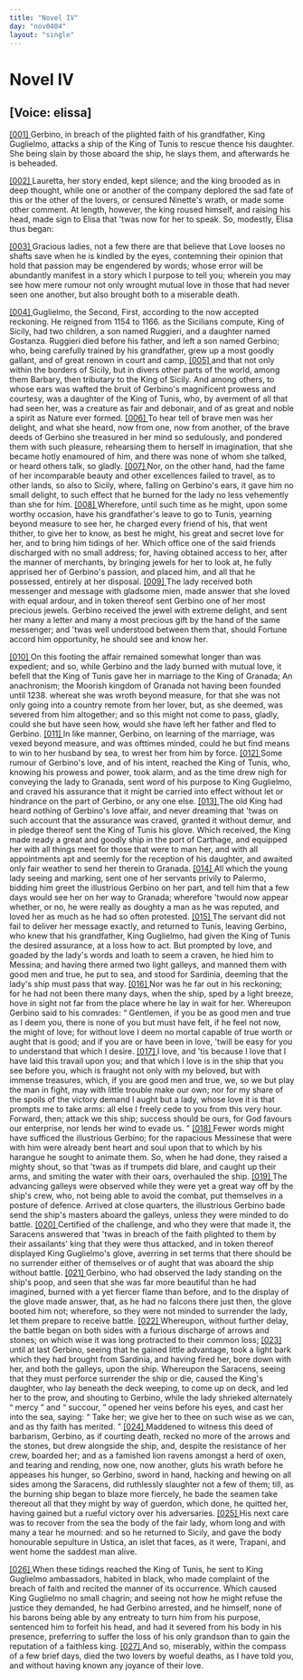 ```yaml
---
title: "Novel IV"
day: "nov0404"
layout: "single"
---
```

<div id="nov0404" type="novella" who="elissa">
 <h1>
  Novel IV
 </h1>
 <p>
  <h2>
   [Voice: elissa]
  </h2>
 </p>
 <argument>
  <p>
   <a href="{{ site.baseurl }}itDecameron/nov0404#p04040001">
    [001]
   </a>
   Gerbino, in breach of the plighted faith of his grandfather,
 King Guglielmo, attacks a ship of the King of Tunis
 to rescue thence his daughter. She being slain by
 those aboard the ship, he slays them, and afterwards
 he is beheaded.
  </p>
 </argument>
 <div3 type="commentary" who="author">
  <p>
   <a href="{{ site.baseurl }}itDecameron/nov0404#p04040002">
    [002]
   </a>
   Lauretta,
   her story ended, kept silence; and the king brooded
 as in deep thought, while one or another of the company deplored
 the sad fate of this or the other of the lovers, or censured Ninette's
 wrath, or made some other comment. At length, however, the
 king roused himself, and raising his head, made sign to Elisa that
 'twas now for her to speak. So, modestly, Elisa thus began:
  </p>
 </div3>
 <div3 type="commentary" who="elissa">
  <p>
   <a href="{{ site.baseurl }}itDecameron/nov0404#p04040003">
    [003]
   </a>
   Gracious ladies, not a few there are that believe that Love looses no
	shafts save when he is kindled by the eyes, contemning their opinion
	that hold that passion may be engendered by words; whose error
	will be abundantly manifest in a story which I purpose to tell you;
	wherein you may see how mere rumour not only wrought mutual
	love in those that had never seen one another, but also brought both
	to a miserable death.
  </p>
 </div3>
 <p>
  <a href="{{ site.baseurl }}itDecameron/nov0404#p04040004">
   [004]
  </a>
  Guglielmo, the Second,
  <note>
   First, according to the now accepted
	reckoning. He reigned from 1154
	to 1166.
  </note>
  as the Sicilians compute, King of Sicily,
      had two children, a son named Ruggieri, and a daughter named
      Gostanza. Ruggieri died before his father, and left a son named
      Gerbino; who, being carefully trained by his grandfather, grew up a
      most goodly gallant, and of great renown in court and camp,
  <a href="{{ site.baseurl }}itDecameron/nov0404#p04040005">
   [005]
  </a>
  and
      that not only within the borders of Sicily, but in divers other parts
  of the world, among them Barbary, then tributary to the King of
      Sicily. And among others, to whose ears was wafted the bruit of
      Gerbino's magnificent prowess and courtesy, was a daughter of the
      King of Tunis, who, by averment of all that had seen her, was a
      creature as fair and debonair, and of as great and noble a spirit as
      Nature ever formed.
  <a href="{{ site.baseurl }}itDecameron/nov0404#p04040006">
   [006]
  </a>
  To hear tell of brave men was her delight, and
      what she heard, now from one, now from another, of the brave deeds
      of Gerbino she treasured in her mind so sedulously, and pondered
      them with such pleasure, rehearsing them to herself in imagination,
      that she became hotly enamoured of him, and there was none
      of whom she talked, or heard others talk, so gladly.
  <a href="{{ site.baseurl }}itDecameron/nov0404#p04040007">
   [007]
  </a>
  Nor, on the
      other hand, had the fame of her incomparable beauty and other
      excellences failed to travel, as to other lands, so also to Sicily, where,
      falling on Gerbino's ears, it gave him no small delight, to such effect
      that he burned for the lady no less vehemently than she for him.
  <a href="{{ site.baseurl }}itDecameron/nov0404#p04040008">
   [008]
  </a>
  Wherefore, until such time as he might, upon some worthy occasion,
      have his grandfather's leave to go to Tunis, yearning beyond measure
      to see her, he charged every friend of his, that went thither, to give
      her to know, as best he might, his great and secret love for her, and
      to bring him tidings of her. Which office one of the said friends
      discharged with no small address; for, having obtained access to her,
      after the manner of merchants, by bringing jewels for her to look at,
      he fully apprised her of Gerbino's passion, and placed him, and all
      that he possessed, entirely at her disposal.
  <a href="{{ site.baseurl }}itDecameron/nov0404#p04040009">
   [009]
  </a>
  The lady received both
      messenger and message with gladsome mien, made answer that she
      loved with equal ardour, and in token thereof sent Gerbino one of
      her most precious jewels. Gerbino received the jewel with extreme
      delight, and sent her many a letter and many a most precious gift by
      the hand of the same messenger; and 'twas well understood between
      them that, should Fortune accord him opportunity, he should see
      and know her.
 </p>
 <p>
  <a href="{{ site.baseurl }}itDecameron/nov0404#p04040010">
   [010]
  </a>
  On this footing the affair remained somewhat longer than was
 expedient; and so, while Gerbino and the lady burned with mutual
 love, it befell that the King of Tunis gave her in marriage to the
 King of Granada;
  <note>
   An anachronism; the Moorish kingdom of Granada not
 having been
 founded until 1238.
  </note>
  whereat she was wroth beyond measure, for that
  she was not only going into a country remote from her lover, but, as
 she deemed, was severed from him altogether; and so this might not
 come to pass, gladly, could she but have seen how, would she have
 left her father and fled to Gerbino.
  <a href="{{ site.baseurl }}itDecameron/nov0404#p04040011">
   [011]
  </a>
  In like manner, Gerbino, on
 learning of the marriage, was vexed beyond measure, and was ofttimes
 minded, could he but find means to win to her husband by
 sea, to wrest her from him by force.
  <a href="{{ site.baseurl }}itDecameron/nov0404#p04040012">
   [012]
  </a>
  Some rumour of Gerbino's love,
 and of his intent, reached the King of Tunis, who, knowing his
 prowess and power, took alarm, and as the time drew nigh for
 conveying the lady to Granada, sent word of his purpose to King
 Guglielmo, and craved his assurance that it might be carried into
 effect without let or hindrance on the part of Gerbino, or any one
 else.
  <a href="{{ site.baseurl }}itDecameron/nov0404#p04040013">
   [013]
  </a>
  The old King had heard nothing of Gerbino's love affair, and
 never dreaming that 'twas on such account that the assurance was
 craved, granted it without demur, and in pledge thereof sent the
 King of Tunis his glove. Which received, the King made ready
 a great and goodly ship in the port of Carthage, and equipped
 her with all things meet for those that were to man her, and
 with all appointments apt and seemly for the reception of his
 daughter, and awaited only fair weather to send her therein to
 Granada.
  <a href="{{ site.baseurl }}itDecameron/nov0404#p04040014">
   [014]
  </a>
  All which the young lady seeing and marking, sent
 one of her servants privily to Palermo, bidding him greet the
 illustrious Gerbino on her part, and tell him that a few days
 would see her on her way to Granada; wherefore 'twould now appear
 whether, or no, he were really as doughty a man as he was reputed,
 and loved her as much as he had so often protested.
  <a href="{{ site.baseurl }}itDecameron/nov0404#p04040015">
   [015]
  </a>
  The servant
 did not fail to deliver her message exactly, and returned to Tunis,
 leaving Gerbino, who knew that his grandfather, King Guglielmo,
 had given the King of Tunis the desired assurance, at a loss how to
 act. But prompted by love, and goaded by the lady's words and
 loath to seem a craven, he hied him to Messina; and having there
 armed two light galleys, and manned them with good men and true,
 he put to sea, and stood for Sardinia, deeming that the lady's ship must
 pass that way.
  <a href="{{ site.baseurl }}itDecameron/nov0404#p04040016">
   [016]
  </a>
  Nor was he far out in his reckoning; for he had
 not been there many days, when the ship, sped by a light breeze, hove
 in sight not far from the place where he lay in wait for her. Whereupon
 Gerbino said to his comrades:
  <q direct="unspecified">
   Gentlemen, if you be as good
 men and true as I deem you, there is none of you but must have felt, if
   he feel not now, the might of love; for without love I deem no
 mortal capable of true worth or aught that is good; and if you are
 or have been in love, 'twill be easy for you to understand that which
 I desire.
   <a href="{{ site.baseurl }}itDecameron/nov0404#p04040017">
    [017]
   </a>
   I love, and 'tis because I love that I have laid this travail
 upon you; and that which I love is in the ship that you see before
 you, which is fraught not only with my beloved, but with immense
 treasures, which, if you are good men and true, we, so we but play
 the man in fight, may with little trouble make our own; nor for
 my share of the spoils of the victory demand I aught but a lady,
 whose love it is that prompts me to take arms: all else I freely cede
 to you from this very hour. Forward, then; attack we this ship;
 success should be ours, for God favours our enterprise, nor lends her
 wind to evade us.
  </q>
  <a href="{{ site.baseurl }}itDecameron/nov0404#p04040018">
   [018]
  </a>
  Fewer words might have sufficed the illustrious
 Gerbino; for the rapacious Messinese that were with him were
 already bent heart and soul upon that to which by his harangue he
 sought to animate them. So, when he had done, they raised a
 mighty shout, so that 'twas as if trumpets did blare, and caught up
 their arms, and smiting the water with their oars, overhauled the
 ship.
  <a href="{{ site.baseurl }}itDecameron/nov0404#p04040019">
   [019]
  </a>
  The advancing galleys were observed while they were yet a
 great way off by the ship's crew, who, not being able to avoid the
 combat, put themselves in a posture of defence. Arrived at close
 quarters, the illustrious Gerbino bade send the ship's masters aboard
 the galleys, unless they were minded to do battle.
  <a href="{{ site.baseurl }}itDecameron/nov0404#p04040020">
   [020]
  </a>
  Certified of the
 challenge, and who they were that made it, the Saracens answered
 that 'twas in breach of the faith plighted to them by their assailants'
 king that they were thus attacked, and in token thereof displayed
 King Guglielmo's glove, averring in set terms that there should be
 no surrender either of themselves or of aught that was aboard the
 ship without battle.
  <a href="{{ site.baseurl }}itDecameron/nov0404#p04040021">
   [021]
  </a>
  Gerbino, who had observed the lady standing
 on the ship's poop, and seen that she was far more beautiful than he
 had imagined, burned with a yet fiercer flame than before, and to
 the display of the glove made answer, that, as he had no falcons there
 just then, the glove booted him not; wherefore, so they were not
 minded to surrender the lady, let them prepare to receive battle.
  <a href="{{ site.baseurl }}itDecameron/nov0404#p04040022">
   [022]
  </a>
  Whereupon, without further delay, the battle began on both sides
 with a furious discharge of arrows and stones; on which wise it was
 long protracted to their common loss;
  <a href="{{ site.baseurl }}itDecameron/nov0404#p04040023">
   [023]
  </a>
  until at last Gerbino, seeing
 that he gained little advantage, took a light bark which they had
  brought from Sardinia, and having fired her, bore down with her,
 and both the galleys, upon the ship. Whereupon the Saracens,
 seeing that they must perforce surrender the ship or die, caused the
 King's daughter, who lay beneath the deck weeping, to come up on
 deck, and led her to the prow, and shouting to Gerbino, while the
 lady shrieked alternately
  <q direct="unspecified">
   mercy
  </q>
  and
  <q direct="unspecified">
   succour,
  </q>
  opened her veins
 before his eyes, and cast her into the sea, saying:
  <q direct="unspecified">
   Take her; we
 give her to thee on such wise as we can, and as thy faith has merited.
  </q>
  <a href="{{ site.baseurl }}itDecameron/nov0404#p04040024">
   [024]
  </a>
  Maddened to witness this deed of barbarism, Gerbino, as if courting
 death, recked no more of the arrows and the stones, but drew alongside
 the ship, and, despite the resistance of her crew, boarded her;
 and as a famished lion ravens amongst a herd of oxen, and tearing
 and rending, now one, now another, gluts his wrath before he appeases
 his hunger, so Gerbino, sword in hand, hacking and hewing on all
 sides among the Saracens, did ruthlessly slaughter not a few of them;
 till, as the burning ship began to blaze more fiercely, he bade the
 seamen take thereout all that they might by way of guerdon, which
 done, he quitted her, having gained but a rueful victory over his
 adversaries.
  <a href="{{ site.baseurl }}itDecameron/nov0404#p04040025">
   [025]
  </a>
  His next care was to recover from the sea the body of
 the fair lady, whom long and with many a tear he mourned: and
 so he returned to Sicily, and gave the body honourable sepulture in
 Ustica, an islet that faces, as it were, Trapani, and went home the
 saddest man alive.
 </p>
 <p>
  <a href="{{ site.baseurl }}itDecameron/nov0404#p04040026">
   [026]
  </a>
  When these tidings reached the King of Tunis, he sent to King
 Guglielmo ambassadors, habited in black, who made complaint
 of the breach of faith and recited the manner of its occurrence.
 Which caused King Guglielmo no small chagrin; and seeing not
 how he might refuse the justice they demanded, he had Gerbino
 arrested, and he himself, none of his barons being able by any
 entreaty to turn him from his purpose, sentenced him to forfeit his
 head, and had it severed from his body in his presence, preferring
 to suffer the loss of his only grandson than to gain the reputation of
 a faithless king.
  <a href="{{ site.baseurl }}itDecameron/nov0404#p04040027">
   [027]
  </a>
  And so, miserably, within the compass of a few
 brief days, died the two lovers by woeful deaths, as I have told you,
 and without having known any joyance of their love.
 </p>
</div>